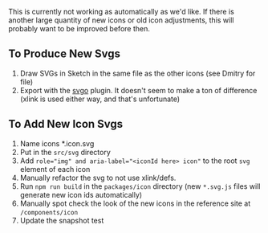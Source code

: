 This is currently not working as automatically as we'd like. If there is another large quantity of new icons or old icon adjustments, this will probably want to be improved before then.

## To Produce New Svgs

1. Draw SVGs in Sketch in the same file as the other icons (see Dmitry for file)
1. Export with the [svgo](https://github.com/BohemianCoding/svgo-compressor) plugin. It doesn't seem to make a ton of difference (xlink is used either way, and that's unfortunate)

## To Add New Icon Svgs

1. Name icons \*.icon.svg
1. Put in the `src/svg` directory
1. Add `role="img" and aria-label="<iconId here> icon"` to the root `svg` element of each icon
1. Manually refactor the svg to not use xlink/defs.
1. Run `npm run build` in the `packages/icon` directory (new `*.svg.js` files will generate new icon ids automatically)
1. Manually spot check the look of the new icons in the reference site at `/components/icon`
1. Update the snapshot test
